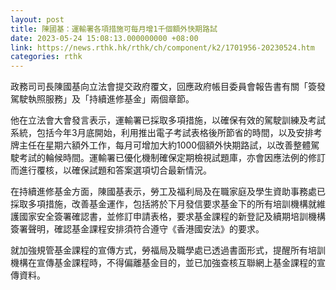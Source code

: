 ```yaml
---
layout: post
title: 陳國基：運輸署各項措施可每月增1千個額外快期路試
date: 2023-05-24 15:08:13.000000000 +08:00
link: https://news.rthk.hk/rthk/ch/component/k2/1701956-20230524.htm
categories: rthk
---
```


政務司司長陳國基向立法會提交政府覆文，回應政府帳目委員會報告書有關「簽發駕駛執照服務」及「持續進修基金」兩個章節。

他在立法會大會發言表示，運輸署已採取多項措施，以確保有效的駕駛訓練及考試系統，包括今年3月底開始，利用推出電子考試表格後所節省的時間，以及安排考牌主任在星期六額外工作，每月可增加大約1000個額外快期路試，以改善整體駕駛考試的輪候時間。運輸署已優化機制確保定期檢視試題庫，亦會因應法例的修訂而進行覆核，以確保試題和答案選項切合最新情況。

在持續進修基金方面，陳國基表示，勞工及福利局及在職家庭及學生資助事務處已採取多項措施，改善基金運作，包括將於下月發信要求基金下的所有培訓機構就維護國家安全簽署確認書，並修訂申請表格，要求基金課程的新登記及續期培訓機構簽署聲明，確認基金課程安排須符合遵守《香港國安法》的要求。

就加強規管基金課程的宣傳方式，勞福局及職學處已透過書面形式，提醒所有培訓機構在宣傳基金課程時，不得偏離基金目的，並已加強查核互聯網上基金課程的宣傳資料。
